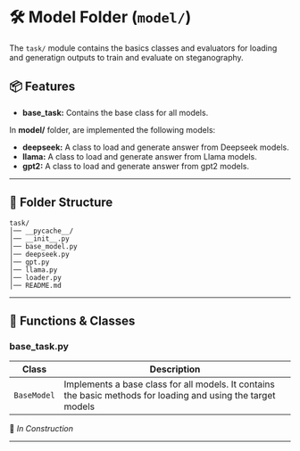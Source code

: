 # 🛠 Model Folder (`model/`)

The `task/` module contains the basics classes and evaluators for loading and generatign outputs to train and evaluate on steganography.

## 📦 Features

- **base_task:** Contains the base class for all models.


In **model/** folder, are implemented the following models:
- **deepseek:** A class to load and generate answer from Deepseek models. 
- **llama:** A class to load and generate answer from Llama models. 
- **gpt2:** A class to load and generate answer from gpt2 models. 


---

## 📂 Folder Structure
```
task/
│── __pycache__/
│── __init__.py
│── base_model.py
│── deepseek.py
│── gpt.py
│── llama.py
│── loader.py
│── README.md

```

---

## 🔧 Functions & Classes



### **base_task.py**
| Class       | Description                          |
|---------------|--------------------------------------|
| `BaseModel` | Implements a base class for all models. It contains the basic methods for loading and using the target models|



🚧 _In Construction_

---






